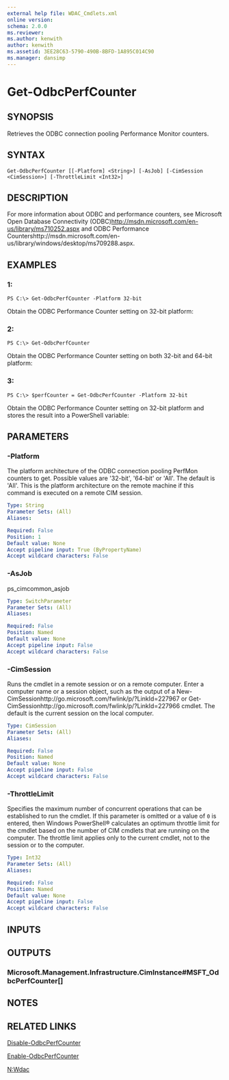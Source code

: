```yaml
---
external help file: WDAC_Cmdlets.xml
online version: 
schema: 2.0.0
ms.reviewer:
ms.author: kenwith
author: kenwith
ms.assetid: 3EE28C63-5790-490B-8BFD-1A895C014C90
ms.manager: dansimp
---
```


# Get-OdbcPerfCounter

## SYNOPSIS
Retrieves the ODBC connection pooling Performance Monitor counters.

## SYNTAX

```
Get-OdbcPerfCounter [[-Platform] <String>] [-AsJob] [-CimSession <CimSession>] [-ThrottleLimit <Int32>]
```

## DESCRIPTION
For more information about ODBC and performance counters, see Microsoft Open Database Connectivity (ODBC)http://msdn.microsoft.com/en-us/library/ms710252.aspx and ODBC Performance Countershttp://msdn.microsoft.com/en-us/library/windows/desktop/ms709288.aspx.

## EXAMPLES

### 1:
```
PS C:\> Get-OdbcPerfCounter -Platform 32-bit
```

Obtain the ODBC Performance Counter setting on 32-bit platform:

### 2:
```
PS C:\> Get-OdbcPerfCounter
```

Obtain the ODBC Performance Counter setting on both 32-bit and 64-bit platform:

### 3:
```
PS C:\> $perfCounter = Get-OdbcPerfCounter -Platform 32-bit
```

Obtain the ODBC Performance Counter setting on 32-bit platform and stores the result into a PowerShell variable:

## PARAMETERS

### -Platform
The platform architecture of the ODBC connection pooling PerfMon counters to get.
Possible values are '32-bit', '64-bit' or 'All'.
The default is 'All'.
This is the platform architecture on the remote machine if this command is executed on a remote CIM session.

```yaml
Type: String
Parameter Sets: (All)
Aliases: 

Required: False
Position: 1
Default value: None
Accept pipeline input: True (ByPropertyName)
Accept wildcard characters: False
```

### -AsJob
ps_cimcommon_asjob

```yaml
Type: SwitchParameter
Parameter Sets: (All)
Aliases: 

Required: False
Position: Named
Default value: None
Accept pipeline input: False
Accept wildcard characters: False
```

### -CimSession
Runs the cmdlet in a remote session or on a remote computer.
Enter a computer name or a session object, such as the output of a New-CimSessionhttp://go.microsoft.com/fwlink/p/?LinkId=227967 or Get-CimSessionhttp://go.microsoft.com/fwlink/p/?LinkId=227966 cmdlet.
The default is the current session on the local computer.

```yaml
Type: CimSession
Parameter Sets: (All)
Aliases: 

Required: False
Position: Named
Default value: None
Accept pipeline input: False
Accept wildcard characters: False
```

### -ThrottleLimit
Specifies the maximum number of concurrent operations that can be established to run the cmdlet.
If this parameter is omitted or a value of `0` is entered, then Windows PowerShell® calculates an optimum throttle limit for the cmdlet based on the number of CIM cmdlets that are running on the computer.
The throttle limit applies only to the current cmdlet, not to the session or to the computer.

```yaml
Type: Int32
Parameter Sets: (All)
Aliases: 

Required: False
Position: Named
Default value: None
Accept pipeline input: False
Accept wildcard characters: False
```

## INPUTS

## OUTPUTS

### Microsoft.Management.Infrastructure.CimInstance#MSFT_OdbcPerfCounter[]

## NOTES

## RELATED LINKS

[Disable-OdbcPerfCounter](./Disable-OdbcPerfCounter.md)

[Enable-OdbcPerfCounter](./Enable-OdbcPerfCounter.md)

[N:Wdac](00000000-0000-0000-0000-000000000000)

